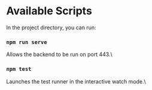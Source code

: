 # Available Scripts

In the project directory, you can run:

### `npm run serve`

Allows the backend to be run on port 443.\

### `npm test`

Launches the test runner in the interactive watch mode.\